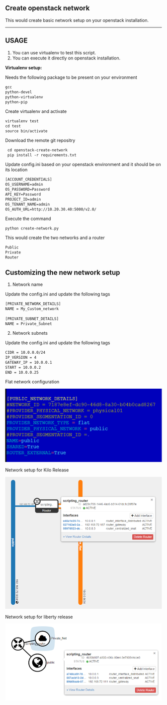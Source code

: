 
**Create openstack network**
-----------------------------

This would create basic network setup on your openstack installation.

----------

USAGE
-----

 1. You can use virtualenv to test this script. 
 2. You can execute it directly on openstack installation.

**Virtualenv setup:**

Needs the following package to be present on your environment

    gcc
    python-devel
    python-virtualenv
    python-pip

Create  virtualenv and activate

    virtualenv test
    cd test
    source bin/activate
 
 Download the remote git repositry
 

     cd openstack-create-network
     pip install -r requirements.txt

Update config.ini based on your openstack environment and it should be on its location

    [ACCOUNT_CREDENTIALS]
    OS_USERNAME=admin
    OS_PASSWORD=Password
    API_KEY=Password
    PROJECT_ID=admin
    OS_TENANT_NAME=admin
    OS_AUTH_URL=http://10.20.30.40:5000/v2.0/

Execute the command 

    python create-network.py


This would create the two networks and a router

    Public 
    Private
    Router
 


Customizing the new network setup
-------------
1. Network name

Update the config.ini and update the following tags

    [PRIVATE_NETWORK_DETAILS]
    NAME = My_Custom_network

    [PRIVATE_SUBNET_DETAILS]
    NAME = Private_Subnet

2. Network subnets

Update the config.ini and update the following tags

    CIDR = 10.0.0.0/24
    IP_VERSION = 4
    GATEWAY_IP = 10.0.0.1
    START = 10.0.0.2
    END = 10.0.0.25


Flat network configuration

![ScreenShot](https://github.com/mohi048/openstack-create-network/blob/master/flat-network.png)




Network setup for Kilo Release

![ScreenShot](https://github.com/mohi048/openstack-create-network/blob/master/kilo.png)



Network setup for liberty release

![ScreenShot](https://github.com/mohi048/openstack-create-network/blob/master/Liberty.png)
